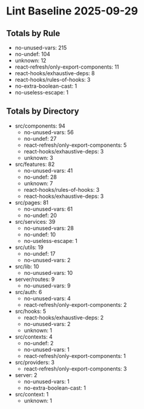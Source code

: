 # Lint Baseline 2025-09-29

## Totals by Rule
- no-unused-vars: 215
- no-undef: 104
- unknown: 12
- react-refresh/only-export-components: 11
- react-hooks/exhaustive-deps: 8
- react-hooks/rules-of-hooks: 3
- no-extra-boolean-cast: 1
- no-useless-escape: 1

## Totals by Directory
- src/components: 94
  - no-unused-vars: 56
  - no-undef: 27
  - react-refresh/only-export-components: 5
  - react-hooks/exhaustive-deps: 3
  - unknown: 3
- src/features: 82
  - no-unused-vars: 41
  - no-undef: 28
  - unknown: 7
  - react-hooks/rules-of-hooks: 3
  - react-hooks/exhaustive-deps: 3
- src/pages: 81
  - no-unused-vars: 61
  - no-undef: 20
- src/services: 39
  - no-unused-vars: 28
  - no-undef: 10
  - no-useless-escape: 1
- src/utils: 19
  - no-undef: 17
  - no-unused-vars: 2
- src/lib: 10
  - no-unused-vars: 10
- server/routes: 9
  - no-unused-vars: 9
- src/auth: 6
  - no-unused-vars: 4
  - react-refresh/only-export-components: 2
- src/hooks: 5
  - react-hooks/exhaustive-deps: 2
  - no-unused-vars: 2
  - unknown: 1
- src/contexts: 4
  - no-undef: 2
  - no-unused-vars: 1
  - react-refresh/only-export-components: 1
- src/providers: 3
  - react-refresh/only-export-components: 3
- server: 2
  - no-unused-vars: 1
  - no-extra-boolean-cast: 1
- src/context: 1
  - unknown: 1
